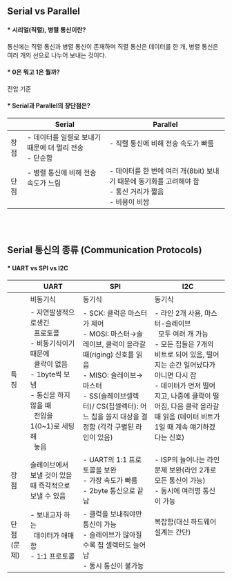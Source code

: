 ## Serial vs Parallel
#### * 시리얼(직렬), 병렬 통신이란?
통신에는 직렬 통신과 병렬 통신이 존재하며 직렬 통신은 데이터를 한 개, 병렬 통신은 여러 개의 선으로 나누어 보내는 것이다.

#### * 0은 뭐고 1은 뭘까?
전압 기준

#### * Serial과 Parallel의 장단점은?
| | Serial | Parallel |
|-|--------|----------|
|장점|- 데이터를 일렬로 보내기 때문에 더 멀리 전송<br> - 단순함|- 직렬 통신에 비해 전송 속도가 빠름<br><br>|
|단점|- 병렬 통신에 비해 전송 속도가 느림<br><br><br>|- 데이터를 한 번에 여러 개(8bit) 보내기 때문에 동기화를 고려해야 함<br>- 통신 거리가 짧음 <br> - 비용이 비쌈|

<br><br>

## Serial 통신의 종류 (Communication Protocols)
#### * UART vs SPI vs I2C 
| | UART | SPI | I2C |
|-|------|-----|-----|
||비동기식|동기식|동기식|
|특징| - 자연발생적으로생긴 <br>&nbsp;&nbsp;프로토콜 <br> - 비동기식이기 때문에<br>&nbsp;&nbsp;클락이 없음<br> - 1byte씩 보냄<br> - 통신을 하지 않을 때<br>&nbsp;&nbsp;전압을 1(0~1)로 세팅해<br>&nbsp;&nbsp;놓음|- SCK: 클럭은 마스터가 제어 <br>- MOSI: 마스터→슬레이브, 클럭이 올라갈 때(riging) 신호를 읽음<br>- MISO: 슬레이브→마스터<br>- SS(슬레이브셀렉터)/ CS(칩셀렉터): 어느 칩을 쓸지 대상을 결정함 (각각 구별된 라인이 있음)<br><br>|- 라인 2개 사용, 마스터-슬레이브<br>&nbsp;&nbsp;모두 여러 개 가능 <br> - 모든 칩들은 7개의 비트로 되어 있음, 떨어지는 순간 일어났다가 아니면 다시 잠<br> - 데이터가 먼저 떨어지고, 나중에 클락이 떨어짐, 다음 클락 올라갈 때 읽음 (데이터 비트가 1일 때 계속 얘기하겠다는 신호)<br><br>|
|장점|슬레이브에서 보낼 것이 있을 때 즉각적으로 보낼 수 있음|- UART의 1:1 프로토콜을 보완 <br> - 가장 속도가 빠름 <br> - 2byte 통신으로 끝남|- ISP의 늘어나는 라인 문제 보완(라인 2개로 모든 통신이 가능) <br>- 동시에 여러명 통신이 가능|
|단점(문제)|- 보내고자 하는<br>&nbsp;&nbsp;데이터가 애매함 <br> - 1:1 프로토콜<br><br>|- 클럭을 보내줘야만 통신이 가능 <br> - 슬레이브가 많아질수록 칩 셀렉터도 늘어남 <br> - 동시 통신이 불가능|복잡함(대신 하드웨어 설계는 간단)<br><br><br><br>|
